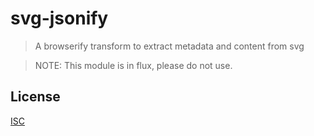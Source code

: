 # svg-jsonify

> A browserify transform to extract metadata and content from svg

> NOTE: This module is in flux, please do not use.

## License

[ISC](https://opensource.org/licenses/ISC)
